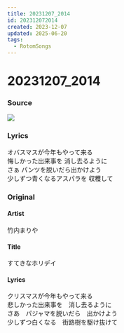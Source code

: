 ```yaml
---
title: 20231207_2014
id: 202312072014
created: 2023-12-07
updated: 2025-06-20
tags:
  - RotomSongs
---
```

# 20231207_2014

### Source

![](https://x.com/Starlystrongest/status/1732720340756041971)

### Lyrics

オバスマスが今年もやって来る  
悔しかった出来事を 消し去るように  
さぁ パンツを脱いだら出かけよう  
少しずつ青くなるアスパラを 収穫して  

### Original

#### Artist

竹内まりや

#### Title

すてきなホリデイ

#### Lyrics

クリスマスが今年もやって来る  
悲しかった出来事を　消し去るように  
さあ　パジャマを脱いだら　出かけよう  
少しずつ白くなる　街路樹を駆け抜けて  



